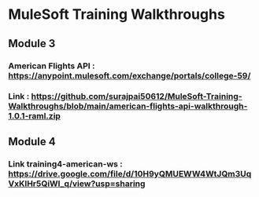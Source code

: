 # MuleSoft Training Walkthroughs

## Module 3
### American Flights API : https://anypoint.mulesoft.com/exchange/portals/college-59/ <br/>

### Link : https://github.com/surajpai50612/MuleSoft-Training-Walkthroughs/blob/main/american-flights-api-walkthrough-1.0.1-raml.zip

## Module 4
### Link training4-american-ws : https://drive.google.com/file/d/10H9yQMUEWW4WtJQm3UqVxKlHr5QiWl_q/view?usp=sharing
